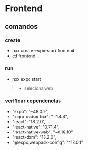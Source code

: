 # Frontend

## comandos
### create
- npx create-expo-start frontend
- cd frontend
  
### run
- npx expo start
> - seleciona web

### verificar dependencias
- "expo": "~48.0.9",
- "expo-status-bar": "~1.4.4",
- "react": "18.2.0",
- "react-native": "0.71.4",
- "react-native-web": "~0.18.10",
- "react-dom": "18.2.0",
- "@expo/webpack-config": "^18.0.1"